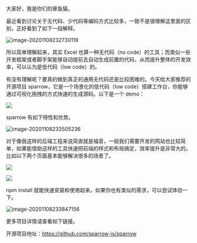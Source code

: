 大家好，我是你们的章鱼猫。

最近看到讨论关于无代码、少代码等编码方式比较多，一致不是很理解这里面的区别，正好看到了如下一段解释。

![image-20201108232730119](https://7465-test-3c9b5e-books-1301492295.tcb.qcloud.la/mac_github_images/compress_image-20201108232730119.png)

所以简单理解起来，其实 Excel 也算一种无代码（no code）的工具；而类似一些开发框架或者脚手架能够自动提前去自动生成前置的代码，从而提升整体的开发效率，可以认为是低代码（low code）的。

有没有理解呢？要真的做到真正的通用无代码还是比较困难的。今天给大家推荐的开源项目 sparrow，它是一个场景化的低代码（low code）搭建工作台，你能够通过可视化拖拽的方式快速的生成源码。以下是一个 demo：

![](https://7465-test-3c9b5e-books-1301492295.tcb.qcloud.la/mac_github_images/sparrow.demo.gif)

sparrow 有如下特性和优势。

![image-20201108233505236](https://7465-test-3c9b5e-books-1301492295.tcb.qcloud.la/mac_github_images/compress_image-20201108233505236.png)

对于像我这样的后端工程来说简直就是福音，一般我们需要开发的网站也比较简单，如果能借助这样的工具快速把前端的样式和布局搞定，效率提升是非常大的。比如以下两个页面基本能够解决很多的场景了。

![](https://7465-test-3c9b5e-books-1301492295.tcb.qcloud.la/mac_github_images/compress_sparrow.demo.01.png)

![](https://7465-test-3c9b5e-books-1301492295.tcb.qcloud.la/mac_github_images/compress_sparrow.demo.02.png)

npm install 就能快速安装和使用起来，如果你也有类似的需求，可以尝试体验一下。

![image-20201108233847156](https://7465-test-3c9b5e-books-1301492295.tcb.qcloud.la/mac_github_images/compress_image-20201108233847156.png)

更多项目详情请查看如下链接。

开源项目地址：https://github.com/sparrow-js/sparrow